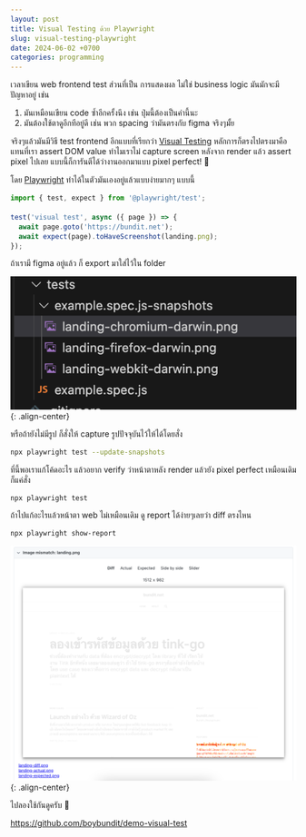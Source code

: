 ```yaml
---
layout: post
title: Visual Testing ด้วย Playwright
slug: visual-testing-playwright
date: 2024-06-02 +0700
categories: programming
---
```


เวลาเขียน web frontend test ส่วนที่เป็น การแสดงผล ไม่ใช่ business logic มันมักจะมีปัญหาอยู่ เช่น

1. มันเหมือนเขียน code ซ้ำอีกครั้งนึง เช่น ปุ่มนี้ต้องเป็นคำนี้นะ
2. มันต้องใช้ตาดูอีกทีอยู่ดี เช่น พวก spacing ว่ามันตรงกับ figma จริงๆมั้ย

จริงๆแล้วมันมีวิธี test frontend อีกแบบที่เรียกว่า [Visual Testing](https://docs.cypress.io/app/tooling/visual-testing) หลักการก็ตรงไปตรงมาคือแทนที่เรา assert DOM value ทำไมเราไม่ capture screen หลังจาก render แล้ว assert pixel ไปเลย แบบนี้ก็การันตีได้ว่างานออกมาแบบ pixel perfect! 🎉

โดย [Playwright](https://playwright.dev/docs/test-snapshots) ทำได้ในตัวมันเองอยู่แล้วแบบง่ายมากๆ แบบนี้

```javascript
import { test, expect } from '@playwright/test';

test('visual test', async ({ page }) => {
  await page.goto('https://bundit.net');
  await expect(page).toHaveScreenshot(landing.png);
});
```

ถ้าเรามี figma อยู่แล้ว ก็ export มาใส่ไว้ใน folder

![image](/assets/2024-06-02-visual-testing-playwright/snapshots.png){: .align-center}

หรือถ้ายังไม่มีรูป ก็สั่งให้ capture รูปปัจจุบันไว้ให้ได้โดยสั่ง

```sh
npx playwright test --update-snapshots
```

ที่นี้พอเราแก้โค้ดอะไร แล้วอยาก verify ว่าหน้าตาหลัง render แล้วยัง pixel perfect เหมือนเดิมก็แค่สั่ง

```sh
npx playwright test
```

ถ้าไปแก้อะไรแล้วหน้าตา web ไม่เหมือนเดิม ดู report ได้ง่ายๆเลยว่า diff ตรงไหน

```sh
npx playwright show-report
```

![image](/assets/2024-06-02-visual-testing-playwright/diff.png){: .align-center}

ไปลองใช้กันดูครับ 🚀

<https://github.com/boybundit/demo-visual-test>
